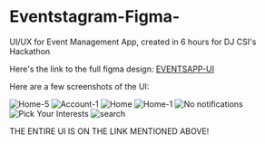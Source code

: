 # Eventstagram-Figma-
UI/UX for Event Management App, created in 6 hours for DJ CSI's Hackathon

Here's the link to the full figma design: [EVENTSAPP-UI](https://www.figma.com/file/R5KFcXCBzoVFlMsR083zrq/Evenstagram!?node-id=323%3A335&t=1x8Estq5DWGhYJJn-1) 

Here are a few screenshots of the UI:

![Home-5](https://user-images.githubusercontent.com/102239680/231598120-d846af21-f5bd-4dc1-a9e0-d74d39e74c5b.jpg)
![Account-1](https://user-images.githubusercontent.com/102239680/231598206-3a5780b2-2a7b-45ca-9a84-508648533b33.jpg)
![Home](https://user-images.githubusercontent.com/102239680/231598274-5f1f91d7-9a6c-4434-b42f-0b8a0078744f.jpg)
![Home-1](https://user-images.githubusercontent.com/102239680/231598295-aa9b0137-07d3-48ce-b3c4-4437776fbcaa.jpg)
![No notifications](https://user-images.githubusercontent.com/102239680/231598362-08b1981e-e1a3-4b02-8798-8b03d1f26407.jpg)
![Pick Your Interests](https://user-images.githubusercontent.com/102239680/231598396-4c9d32b9-615b-4085-a5e6-c273c0caef01.jpg)
![search](https://user-images.githubusercontent.com/102239680/231598424-04c9d74b-7afb-4d86-91d9-35a6b3050e14.jpg)

THE ENTIRE UI IS ON THE LINK MENTIONED ABOVE!

